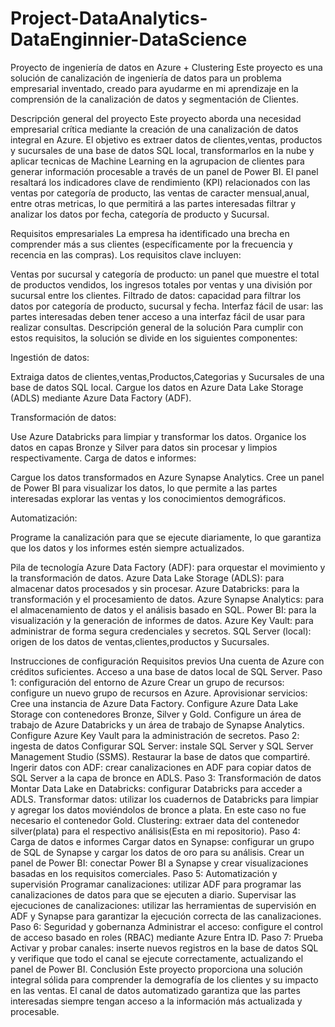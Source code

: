 # Project-DataAnalytics-DataEnginnier-DataScience

Proyecto de ingeniería de datos en Azure + Clustering
Este proyecto es una solución de canalización de ingeniería de datos para un problema empresarial inventado, creado para ayudarme en mi aprendizaje en la comprensión de la canalización de datos y segmentación de Clientes.

Descripción general del proyecto
Este proyecto aborda una necesidad empresarial crítica mediante la creación de una canalización de datos integral en Azure. El objetivo es extraer datos de clientes,ventas, productos y sucursales de una base de datos SQL local, transformarlos en la nube y aplicar tecnicas de Machine Learning en la agrupacion de clientes para generar información procesable a través de un panel de Power BI. El panel resaltará los indicadores clave de rendimiento (KPI) relacionados con las ventas por categoría de producto, las ventas de caracter mensual,anual, entre otras metricas, lo que permitirá a las partes interesadas filtrar y analizar los datos por fecha, categoría de producto y Sucursal.

Requisitos empresariales
La empresa ha identificado una brecha en comprender más a sus clientes (específicamente por la frecuencia y recencia en las compras). Los requisitos clave incluyen:

Ventas por sucursal y categoría de producto: un panel que muestre el total de productos vendidos, los ingresos totales por ventas y una división por sucursal entre los clientes.
Filtrado de datos: capacidad para filtrar los datos por categoría de producto, sucursal y fecha.
Interfaz fácil de usar: las partes interesadas deben tener acceso a una interfaz fácil de usar para realizar consultas.
Descripción general de la solución
Para cumplir con estos requisitos, la solución se divide en los siguientes componentes:

Ingestión de datos:

Extraiga datos de clientes,ventas,Productos,Categorias y Sucursales de una base de datos SQL local.
Cargue los datos en Azure Data Lake Storage (ADLS) mediante Azure Data Factory (ADF).

Transformación de datos:

Use Azure Databricks para limpiar y transformar los datos.
Organice los datos en capas Bronze y Silver para datos sin procesar y limpios respectivamente.
Carga de datos e informes:

Cargue los datos transformados en Azure Synapse Analytics.
Cree un panel de Power BI para visualizar los datos, lo que permite a las partes interesadas explorar las ventas y los conocimientos demográficos.

Automatización:

Programe la canalización para que se ejecute diariamente, lo que garantiza que los datos y los informes estén siempre actualizados.

Pila de tecnología
Azure Data Factory (ADF): para orquestar el movimiento y la transformación de datos.
Azure Data Lake Storage (ADLS): para almacenar datos procesados ​​y sin procesar.
Azure Databricks: para la transformación y el procesamiento de datos.
Azure Synapse Analytics: para el almacenamiento de datos y el análisis basado en SQL.
Power BI: para la visualización y la generación de informes de datos.
Azure Key Vault: para administrar de forma segura credenciales y secretos.
SQL Server (local): origen de los datos de ventas,clientes,productos y Sucursales.

Instrucciones de configuración
Requisitos previos
Una cuenta de Azure con créditos suficientes.
Acceso a una base de datos local de SQL Server.
Paso 1: configuración del entorno de Azure
Crear un grupo de recursos: configure un nuevo grupo de recursos en Azure.
Aprovisionar servicios:
Cree una instancia de Azure Data Factory.
Configure Azure Data Lake Storage con contenedores Bronze, Silver y Gold.
Configure un área de trabajo de Azure Databricks y un área de trabajo de Synapse Analytics.
Configure Azure Key Vault para la administración de secretos.
Paso 2: ingesta de datos
Configurar SQL Server: instale SQL Server y SQL Server Management Studio (SSMS). Restaurar la base de datos que compartiré.
Ingerir datos con ADF: crear canalizaciones en ADF para copiar datos de SQL Server a la capa de bronce en ADLS.
Paso 3: Transformación de datos
Montar Data Lake en Databricks: configurar Databricks para acceder a ADLS.
Transformar datos: utilizar los cuadernos de Databricks para limpiar y agregar los datos moviéndolos de bronce a plata. En este caso no fue necesario el contenedor Gold.
Clustering: extraer data del contenedor silver(plata) para el respectivo análisis(Esta en mi repositorio).
Paso 4: Carga de datos e informes
Cargar datos en Synapse: configurar un grupo de SQL de Synapse y cargar los datos de oro para su análisis.
Crear un panel de Power BI: conectar Power BI a Synapse y crear visualizaciones basadas en los requisitos comerciales.
Paso 5: Automatización y supervisión
Programar canalizaciones: utilizar ADF para programar las canalizaciones de datos para que se ejecuten a diario.
Supervisar las ejecuciones de canalizaciones: utilizar las herramientas de supervisión en ADF y Synapse para garantizar la ejecución correcta de las canalizaciones.
Paso 6: Seguridad y gobernanza
Administrar el acceso: configure el control de acceso basado en roles (RBAC) mediante Azure Entra ID.
Paso 7: Prueba
Activar y probar canales: inserte nuevos registros en la base de datos SQL y verifique que todo el canal se ejecute correctamente, actualizando el panel de Power BI.
Conclusión
Este proyecto proporciona una solución integral sólida para comprender la demografía de los clientes y su impacto en las ventas. El canal de datos automatizado garantiza que las partes interesadas siempre tengan acceso a la información más actualizada y procesable.
